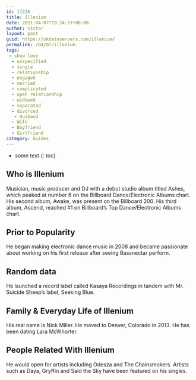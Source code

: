 ```yaml
---
id: 17226
title: Illenium
date: 2021-04-07T19:24:57+00:00
author: victor
layout: post
guid: https://ukdataservers.com/illenium/
permalink: /04/07/illenium
tags:
 - show love
  - unspecified
  - single
  - relationship
  - engaged
  - married
  - complicated
  - open relationship
  - widowed
  - separated
  - divorced
   - Husband
  - Wife
  - Boyfriend
  - Girlfriend
category: Guides
---
```


* some text
{: toc}


## Who is Illenium



Musician, music producer and DJ with a debut studio album titled Ashes, which peaked at number 6 on the Billboard Dance/Electronic Albums chart. His second album, Awake, was present on the Billboard 200. His third album, Ascend, reached #1 on Billboard&#8217;s Top Dance/Electronic Albums chart.

                
                
                
## Prior to Popularity



He began making electronic dance music in 2008 and became passionate about working on his first release after seeing Bassnectar perform.

                
                
                
## Random data



He launched a record label called Kasaya Recordings in tandem with Mr. Suicide Sheep&#8217;s label, Seeking Blue.

                
                
                
## Family & Everyday Life of Illenium



His real name is Nick Miller. He moved to Denver, Colorado in 2013. He has been dating Lara McWhorter.

                
                
                
## People Related With Illenium



He would open for artists including Odesza and The Chainsmokers. Artists such as Daya, Gryffin and Said the Sky have been featured on his singles.

                
              
            
          
          
          
